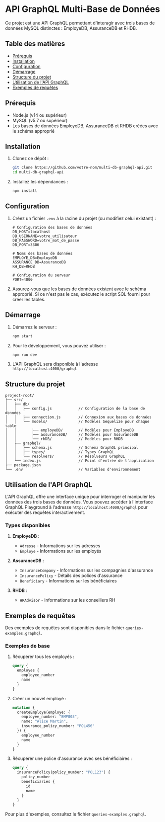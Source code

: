 # API GraphQL Multi-Base de Données

Ce projet est une API GraphQL permettant d'interagir avec trois bases de données MySQL distinctes : EmployeDB, AssuranceDB et RHDB.

## Table des matières

- [Prérequis](#prérequis)
- [Installation](#installation)
- [Configuration](#configuration)
- [Démarrage](#démarrage)
- [Structure du projet](#structure-du-projet)
- [Utilisation de l'API GraphQL](#utilisation-de-lapi-graphql)
- [Exemples de requêtes](#exemples-de-requêtes)

## Prérequis

- Node.js (v14 ou supérieur)
- MySQL (v5.7 ou supérieur)
- Les bases de données EmployeDB, AssuranceDB et RHDB créées avec le schéma approprié

## Installation

1. Clonez ce dépôt :
   ```bash
   git clone https://github.com/votre-nom/multi-db-graphql-api.git
   cd multi-db-graphql-api
   ```

2. Installez les dépendances :
   ```bash
   npm install
   ```

## Configuration

1. Créez un fichier `.env` à la racine du projet (ou modifiez celui existant) :
   ```
   # Configuration des bases de données
   DB_HOST=localhost
   DB_USERNAME=votre_utilisateur
   DB_PASSWORD=votre_mot_de_passe
   DB_PORT=3306

   # Noms des bases de données
   EMPLOYE_DB=EmployeDB
   ASSURANCE_DB=AssuranceDB
   RH_DB=RHDB

   # Configuration du serveur
   PORT=4000
   ```

2. Assurez-vous que les bases de données existent avec le schéma approprié. Si ce n'est pas le cas, exécutez le script SQL fourni pour créer les tables.

## Démarrage

1. Démarrez le serveur :
   ```bash
   npm start
   ```

2. Pour le développement, vous pouvez utiliser :
   ```bash
   npm run dev
   ```

3. L'API GraphQL sera disponible à l'adresse `http://localhost:4000/graphql`

## Structure du projet

```
project-root/
├── src/
│   ├── db/
│   │   ├── config.js            // Configuration de la base de données
│   │   ├── connection.js        // Connexion aux bases de données
│   │   └── models/              // Modèles Sequelize pour chaque table
│   │       ├── employeDB/       // Modèles pour EmployeDB
│   │       ├── assuranceDB/     // Modèles pour AssuranceDB
│   │       └── rhDB/            // Modèles pour RHDB
│   ├── graphql/
│   │   ├── schema.js            // Schéma GraphQL principal
│   │   ├── types/               // Types GraphQL
│   │   └── resolvers/           // Résolveurs GraphQL
│   └── index.js                 // Point d'entrée de l'application
├── package.json
└── .env                         // Variables d'environnement
```

## Utilisation de l'API GraphQL

L'API GraphQL offre une interface unique pour interroger et manipuler les données des trois bases de données. Vous pouvez accéder à l'interface GraphQL Playground à l'adresse `http://localhost:4000/graphql` pour exécuter des requêtes interactivement.

### Types disponibles

1. **EmployeDB** :
   - `Adresse` - Informations sur les adresses
   - `Employe` - Informations sur les employés

2. **AssuranceDB** :
   - `InsuranceCompany` - Informations sur les compagnies d'assurance
   - `InsurancePolicy` - Détails des polices d'assurance
   - `Beneficiary` - Informations sur les bénéficiaires

3. **RHDB** :
   - `HRAdvisor` - Informations sur les conseillers RH

## Exemples de requêtes

Des exemples de requêtes sont disponibles dans le fichier `queries-examples.graphql`.

### Exemples de base

1. Récupérer tous les employés :
   ```graphql
   query {
     employes {
       employee_number
       name
     }
   }
   ```

2. Créer un nouvel employé :
   ```graphql
   mutation {
     createEmploye(employe: {
       employee_number: "EMP003",
       name: "Alice Martin",
       insurance_policy_number: "POL456"
     }) {
       employee_number
       name
     }
   }
   ```

3. Récupérer une police d'assurance avec ses bénéficiaires :
   ```graphql
   query {
     insurancePolicy(policy_number: "POL123") {
       policy_number
       beneficiaries {
         id
         name
       }
     }
   }
   ```

Pour plus d'exemples, consultez le fichier `queries-examples.graphql`.